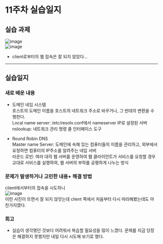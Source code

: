 # 11주차 실습일지    
## 실습 과제  
![image](https://user-images.githubusercontent.com/80257523/118534157-e2498580-b783-11eb-9824-7552641832f2.png)    
![image](https://user-images.githubusercontent.com/80257523/118534313-0c02ac80-b784-11eb-8143-fe6ecf3d5540.png)    
* client로부터의 웹 접속은 잘 되지 않았다...
- - -
## 실습일지  

### 새로 배운 내용    
* 도메인 네임 시스템   
호스트의 도메인 이름을 호스트의 네트워크 주소로 바꾸거나, 그 반대의 변환을 수행한다.    
Local name server: /etc/resolv.conf에서 nameserver IP로 설정된 서버    
nslookup: 네트워크 관리 명령 줄 인터페이스 도구    

* Round Robin DNS    
Master name Server: 도메인에 속해 있는 컴퓨터들의 이름을 관리하고, 외부에서 요청하면 컴퓨터의 IP주소를 알려주는 네임 서버    
라운드 로빈: 여러 대의 웹 서버를 운영하여 웹 클라이언트가 서비스를 요청할 경우 교대로 서비스를 실행하여, 웹 서버의 부하를 공평하게 나누는 방식    

### 문제가 발생하거나 고민한 내용+ 해결 방법  
client에서부터의 접속을 시도하니     
![image](https://user-images.githubusercontent.com/80257523/118534809-a06d0f00-b784-11eb-9b68-04a26651b18a.png)    
이런 사진이 뜨면서 잘 되지 않앗는데 client 쪽에서 처음부터 다시 따라해봤는데도 마찬가지였다. 

### 회고
* 실습이 생각했던 것보다 어려워서 복습할 필요성을 많이 느꼈다. 문제를 지금 당장은 해결하지 못했지만 내일 다시 시도해 보기로 했다.
